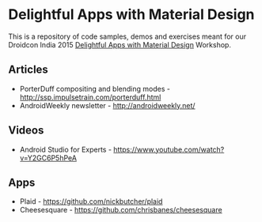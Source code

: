 # Delightful Apps with Material Design

This is a repository of code samples, demos and exercises meant for our Droidcon India 2015 [Delightful Apps with Material Design](https://droidcon.in/2015/material-design-workshop) Workshop.

## Articles
* PorterDuff compositing and blending modes - http://ssp.impulsetrain.com/porterduff.html
* AndroidWeekly newsletter - http://androidweekly.net/

## Videos
* Android Studio for Experts - https://www.youtube.com/watch?v=Y2GC6P5hPeA

## Apps
* Plaid - https://github.com/nickbutcher/plaid
* Cheesesquare - https://github.com/chrisbanes/cheesesquare
